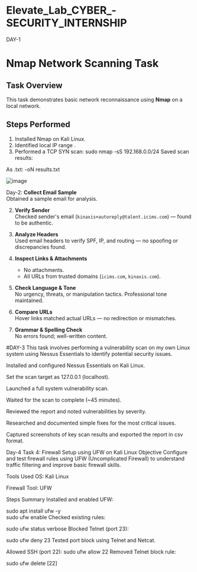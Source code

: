 # Elevate_Lab_CYBER_-SECURITY_INTERNSHIP
DAY-1

#  Nmap Network Scanning Task

## Task Overview
This task demonstrates basic network reconnaissance using **Nmap** on a local network.

## Steps Performed
1. Installed Nmap on Kali Linux.
2. Identified local IP range .
3. Performed a TCP SYN scan:
   sudo nmap -sS 192.168.0.0/24
Saved scan results:

As .txt: -oN results.txt

![image](https://github.com/user-attachments/assets/a11e6930-1d02-435e-83fb-99f292a762bc)


 Day-2:
 **Collect Email Sample**  
   Obtained a sample email for analysis.

2. **Verify Sender**  
   Checked sender's email (`kinaxis+autoreply@talent.icims.com`) — found to be authentic.

3. **Analyze Headers**  
   Used email headers to verify SPF, IP, and routing — no spoofing or discrepancies found.

4. **Inspect Links & Attachments**  
   - No attachments.
   - All URLs from trusted domains (`icims.com`, `kinaxis.com`).

5. **Check Language & Tone**  
   No urgency, threats, or manipulation tactics. Professional tone maintained.

6. **Compare URLs**  
   Hover links matched actual URLs — no redirection or mismatches.

7. **Grammar & Spelling Check**  
   No errors found; well-written content.

#DAY-3
This task involves performing a vulnerability scan on my own Linux system using Nessus Essentials to identify potential security issues.

Installed and configured Nessus Essentials on Kali Linux.

Set the scan target as 127.0.0.1 (localhost).

Launched a full system vulnerability scan.

Waited for the scan to complete (~45 minutes).

Reviewed the report and noted vulnerabilities by severity.

Researched and documented simple fixes for the most critical issues.

Captured screenshots of key scan results and exported the report in csv format.

Day-4
 Task 4: Firewall Setup using UFW on Kali Linux
 Objective
Configure and test firewall rules using UFW (Uncomplicated Firewall) to understand traffic filtering and improve basic firewall skills.

 Tools Used
OS: Kali Linux

Firewall Tool: UFW

 Steps Summary
Installed and enabled UFW:


sudo apt install ufw -y  
sudo ufw enable
Checked existing rules:

sudo ufw status verbose
Blocked Telnet (port 23):

sudo ufw deny 23
Tested port block using Telnet and Netcat.

Allowed SSH (port 22):
sudo ufw allow 22
Removed Telnet block rule:


sudo ufw delete [22]

